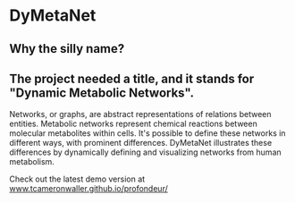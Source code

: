 # DyMetaNet

## Why the silly name?
## The project needed a title, and it stands for "Dynamic Metabolic Networks".

Networks, or graphs, are abstract representations of relations between entities.
Metabolic networks represent chemical reactions between molecular metabolites
within cells.
It's possible to define these networks in different ways, with prominent
differences.
DyMetaNet illustrates these differences by dynamically defining and visualizing
networks from human metabolism.

Check out the latest demo version at www.tcameronwaller.github.io/profondeur/
